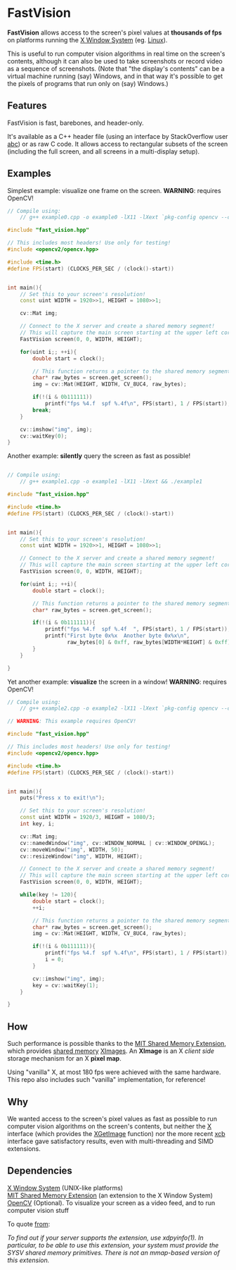 # FastVision

__FastVision__ allows access to the screen's pixel values at __thousands of fps__ on platforms running the [X Window System](https://en.wikipedia.org/wiki/X_Window_System) (eg. [Linux](https://kernel.org/)).

This is useful to run computer vision algorithms in real time on the screen's contents, although it can also be used to take screenshots or record video as a sequence of screenshots. (Note that "the display's contents" can be a virtual machine running (say) Windows, and in that way it's possible to get the pixels of programs that run only on (say) Windows.)


## Features

FastVision is fast, barebones, and header-only.

It's available as a C++ header file (using an interface by StackOverflow user [abc](http://stackoverflow.com/users/3993187/abc)) or as raw C code. It allows access to rectangular subsets of the screen (including the full screen, and all screens in a multi-display setup).


## Examples

Simplest example: visualize one frame on the screen. __WARNING__: requires OpenCV!

```c++
// Compile using:
    // g++ example0.cpp -o example0 -lX11 -lXext `pkg-config opencv --cflags --libs` && ./example0

#include "fast_vision.hpp"

// This includes most headers! Use only for testing!
#include <opencv2/opencv.hpp>

#include <time.h>
#define FPS(start) (CLOCKS_PER_SEC / (clock()-start))


int main(){
    // Set this to your screen's resolution!
    const uint WIDTH = 1920>>1, HEIGHT = 1080>>1;

    cv::Mat img;

    // Connect to the X server and create a shared memory segment!
    // This will capture the main screen starting at the upper left corner
    FastVision screen(0, 0, WIDTH, HEIGHT);

    for(uint i;; ++i){
        double start = clock();

        // This function returns a pointer to the shared memory segment!
        char* raw_bytes = screen.get_screen();
        img = cv::Mat(HEIGHT, WIDTH, CV_8UC4, raw_bytes);

        if(!(i & 0b111111))
            printf("fps %4.f  spf %.4f\n", FPS(start), 1 / FPS(start));
        break;
    }

    cv::imshow("img", img);
    cv::waitKey(0);
}
```


Another example: __silently__ query the screen as fast as possible!

```c++

// Compile using:
    // g++ example1.cpp -o example1 -lX11 -lXext && ./example1

#include "fast_vision.hpp"

#include <time.h>
#define FPS(start) (CLOCKS_PER_SEC / (clock()-start))


int main(){
    // Set this to your screen's resolution!
    const uint WIDTH = 1920>>1, HEIGHT = 1080>>1;

    // Connect to the X server and create a shared memory segment!
    // This will capture the main screen starting at the upper left corner
    FastVision screen(0, 0, WIDTH, HEIGHT);

    for(uint i;; ++i){
        double start = clock();

        // This function returns a pointer to the shared memory segment!
        char* raw_bytes = screen.get_screen();

        if(!(i & 0b111111)){
            printf("fps %4.f  spf %.4f  ", FPS(start), 1 / FPS(start));
            printf("First byte 0x%x  Another byte 0x%x\n",
                   raw_bytes[0] & 0xff, raw_bytes[WIDTH*HEIGHT] & 0xff);
        }
    }

}
```


Yet another example: __visualize__ the screen in a window! __WARNING__: requires OpenCV!

```c++
// Compile using:
    // g++ example2.cpp -o example2 -lX11 -lXext `pkg-config opencv --cflags --libs` && ./example2

// WARNING: This example requires OpenCV!

#include "fast_vision.hpp"

// This includes most headers! Use only for testing!
#include <opencv2/opencv.hpp>

#include <time.h>
#define FPS(start) (CLOCKS_PER_SEC / (clock()-start))


int main(){
    puts("Press x to exit!\n");

    // Set this to your screen's resolution!
    const uint WIDTH = 1920/3, HEIGHT = 1080/3;
    int key, i;

    cv::Mat img;
    cv::namedWindow("img", cv::WINDOW_NORMAL | cv::WINDOW_OPENGL);
    cv::moveWindow("img", WIDTH, 50);
    cv::resizeWindow("img", WIDTH, HEIGHT);

    // Connect to the X server and create a shared memory segment!
    // This will capture the main screen starting at the upper left corner
    FastVision screen(0, 0, WIDTH, HEIGHT);

    while(key != 120){
        double start = clock();
        ++i;

        // This function returns a pointer to the shared memory segment!
        char* raw_bytes = screen.get_screen();
        img = cv::Mat(HEIGHT, WIDTH, CV_8UC4, raw_bytes);

        if(!(i & 0b111111)){
            printf("fps %4.f  spf %.4f\n", FPS(start), 1 / FPS(start));
            i = 0;
        }

        cv::imshow("img", img);
        key = cv::waitKey(1);
    }

}
```


## How

Such performance is possible thanks to the [MIT Shared Memory Extension](https://x.org/releases/X11R7.7/doc/xextproto/shm.html), which provides [shared memory](https://en.wikipedia.org/wiki/Shared_memory) [XImages](http://rpm.pbone.net/index.php3/stat/45/idpl/1646374/numer/1/nazwa/ximage). An __XImage__ is an X _client side_ storage mechanism for an X __pixel map__.

Using "vanilla" X, at most 180 fps were achieved with the same hardware. This repo also includes such "vanilla" implementation, for reference!


## Why

We wanted access to the screen's pixel values as fast as possible to run computer vision algorithms on the screen's contents, but neither the  [X](ftp://x.org/pub/current/doc/libX11/libX11/libX11.html) interface (which provides the [XGetImage](https://linux.die.net/man/3/xgetimage) function) nor the more recent [xcb](https://xcb.freedesktop.org/) interface gave satisfactory results, even with multi-threading and SIMD extensions.


## Dependencies

[X Window System](https://en.wikipedia.org/wiki/X_Window_System) (UNIX-like platforms)  
[MIT Shared Memory Extension](https://x.org/releases/X11R7.7/doc/xextproto/shm.html) (an extension to the X Window System)  
[OpenCV](https://github.com/opencv/opencv) (Optional). To visualize your screen as a video feed, and to run computer vision stuff  

To quote [from](https://x.org/releases/X11R7.7/doc/xextproto/shm.html):

_To find out if your server supports the extension, use xdpyinfo(1). In particular, to be able to use this extension, your system must provide the SYSV shared memory primitives. There is not an mmap-based version of this extension._
